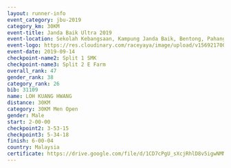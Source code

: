 ```yaml
---
layout: runner-info 
event_category: jbu-2019 
category_km: 30KM 
event-title: Janda Baik Ultra 2019 
event-location: Sekolah Kebangsaan, Kampung Janda Baik, Bentong, Pahang, Malaysia 
event-logo: https://res.cloudinary.com/raceyaya/image/upload/v1569217009/logo/janda-baik_vch1pc.jpg 
event-date: 2019-09-14 
checkpoint-name2: Split 1 SMK 
checkpoint-name3: Split 2 E Farm 
overall_rank: 47
gender_rank: 38
category_rank: 26
bib: 31109
name: LOH KUANG HWANG
distance: 30KM
category: 30KM Men Open
gender: Male
start: 2-00-00
checkpoint2: 3-53-15
checkpoint3: 5-34-18
finish: 6-00-04
country: Malaysia
certificate: https://drive.google.com/file/d/1CD7cPgU_sXcjRhlD8v5igwNMMQ3YSXyt/view?usp=sharing
---
```

